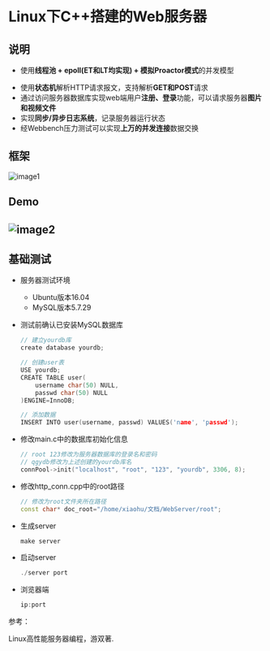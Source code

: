 



# Linux下C++搭建的Web服务器

## 说明



- 使用**线程池 + epoll(ET和LT均实现) + 模拟Proactor模式**的并发模型

* 使用**状态机**解析HTTP请求报文，支持解析**GET和POST**请求
* 通过访问服务器数据库实现web端用户**注册、登录**功能，可以请求服务器**图片和视频文件**
* 实现**同步/异步日志系统**，记录服务器运行状态
* 经Webbench压力测试可以实现**上万的并发连接**数据交换

## 框架

 ![image1](https://github.com/Xiao-Hu-Z/WebServer/blob/master/root/frame.jpg)






## Demo

## ![image2](https://github.com/Xiao-Hu-Z/WebServer/blob/master/root/demo.gif)

## 基础测试

* 服务器测试环境
	* Ubuntu版本16.04
	* MySQL版本5.7.29
* 测试前确认已安装MySQL数据库

    ```C++
    // 建立yourdb库
    create database yourdb;

    // 创建user表
    USE yourdb;
    CREATE TABLE user(
        username char(50) NULL,
        passwd char(50) NULL
    )ENGINE=InnoDB;

    // 添加数据
    INSERT INTO user(username, passwd) VALUES('name', 'passwd');
    ```

* 修改main.c中的数据库初始化信息

    ```C++
    // root 123修改为服务器数据库的登录名和密码
	// qgydb修改为上述创建的yourdb库名
    connPool->init("localhost", "root", "123", "yourdb", 3306, 8);
    ```

* 修改http_conn.cpp中的root路径

    ```C++
	// 修改为root文件夹所在路径
    const char* doc_root="/home/xiaohu/文档/WebServer/root";
    ```

* 生成server

    ```C++
    make server
    ```

* 启动server

    ```C++
    ./server port
    ```

* 浏览器端

    ```C++
    ip:port
    ```





参考：

Linux高性能服务器编程，游双著.